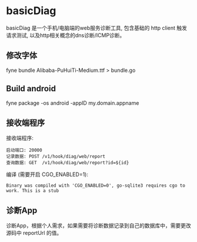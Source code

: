 # basicDiag

basicDiag 是一个手机/电脑端的web服务诊断工具, 包含基础的 http client 触发请求测试, 
以及http相关概念的dns诊断/ICMP诊断。


## 修改字体

fyne bundle Alibaba-PuHuiTi-Medium.ttf > bundle.go

## Build android

fyne package -os android -appID my.domain.appname

## 接收端程序

接收端程序:

    启动端口: 20000
    记录数据: POST /v1/hook/diag/web/report
    查询数据: GET  /v1/hook/diag/web/report?id=${id}

编译 (需要开启 CGO_ENABLED=1):

    Binary was compiled with 'CGO_ENABLED=0', go-sqlite3 requires cgo to work. This is a stub

## 诊断App

诊断App，根据个人需求，如果需要将诊断数据记录到自己的数据库中，需要更改源码中 reportUrl 的值。


